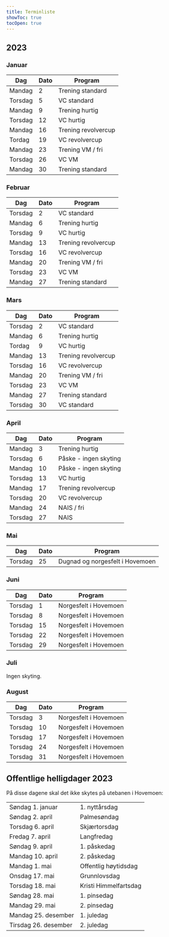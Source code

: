 ```yaml
---
title: Terminliste
showToc: true
tocOpen: true
---
```


## 2023
### Januar
| Dag     | Dato | Program             |
| ---     | ---  | ---                 |
| Mandag  | 2    | Trening standard    |
| Torsdag | 5    | VC standard         |
| Mandag  | 9    | Trening hurtig      |
| Torsdag | 12   | VC hurtig           |
| Mandag  | 16   | Trening revolvercup |
| Tordag  | 19   | VC revolvercup      |
| Mandag  | 23   | Trening VM / fri    |
| Torsdag | 26   | VC VM               |
| Mandag  | 30   | Trening standard    |

### Februar
| Dag     | Dato | Program             |
| ---     | ---  | ---                 |
| Torsdag | 2    | VC standard         |
| Mandag  | 6    | Trening hurtig      |
| Torsdag | 9    | VC hurtig           |
| Mandag  | 13   | Trening revolvercup |
| Torsdag | 16   | VC revolvercup      |
| Mandag  | 20   | Trening VM / fri    |
| Torsdag | 23   | VC VM               |
| Mandag  | 27   | Trening standard    |

### Mars
| Dag     | Dato | Program             |
| ---     | ---  | ---                 |
| Torsdag | 2    | VC standard         |
| Mandag  | 6    | Trening hurtig      |
| Tordag  | 9    | VC hurtig           |
| Mandag  | 13   | Trening revolvercup |
| Torsdag | 16   | VC revolvercup      |
| Mandag  | 20   | Trening VM / fri    |
| Torsdag | 23   | VC VM               |
| Mandag  | 27   | Trening standard    |
| Torsdag | 30   | VC standard         |

### April
| Dag     | Dato | Program               |
| ---     | ---  | ---                   |
| Mandag  | 3    | Trening hurtig        |
| Torsdag | 6    | Påske - ingen skyting |
| Mandag  | 10   | Påske - ingen skyting |
| Torsdag | 13   | VC hurtig             |
| Mandag  | 17   | Trening revolvercup   |
| Torsdag | 20   | VC revolvercup        |
| Mandag  | 24   | NAIS / fri            |
| Torsdag | 27   | NAIS                  |

### Mai
| Dag     | Dato | Program                         |
| ---     | ---  | ---                             |
| Torsdag | 25   | Dugnad og norgesfelt i Hovemoen |

### Juni
| Dag     | Dato | Program                         |
| ---     | ---  | ---                             |
| Torsdag | 1    | Norgesfelt i Hovemoen           |
| Torsdag | 8    | Norgesfelt i Hovemoen           |
| Torsdag | 15   | Norgesfelt i Hovemoen           |
| Torsdag | 22   | Norgesfelt i Hovemoen           |
| Torsdag | 29   | Norgesfelt i Hovemoen           |

### Juli
Ingen skyting.

### August
| Dag     | Dato | Program                         |
| ---     | ---  | ---                             |
| Torsdag | 3    | Norgesfelt i Hovemoen           |
| Torsdag | 10   | Norgesfelt i Hovemoen           |
| Torsdag | 17   | Norgesfelt i Hovemoen           |
| Torsdag | 24   | Norgesfelt i Hovemoen           |
| Torsdag | 31   | Norgesfelt i Hovemoen           |

## Offentlige helligdager 2023
På disse dagene skal det ikke skytes på utebanen i Hovemoen:

|                      |                       |
| ---                  | ---                   |
| Søndag 1. januar     | 1. nyttårsdag         |
| Søndag 2. april      | Palmesøndag           |
| Torsdag 6. april     | Skjærtorsdag          |
| Fredag 7. april      | Langfredag            |
| Søndag 9. april      | 1. påskedag           |
| Mandag 10. april     | 2. påskedag           |
| Mandag 1. mai        | Offentlig høytidsdag  |
| Onsdag 17. mai       | Grunnlovsdag          |
| Torsdag 18. mai      | Kristi Himmelfartsdag |
| Søndag 28. mai       | 1. pinsedag           |
| Mandag 29. mai       | 2. pinsedag           |
| Mandag 25. desember  | 1. juledag            |
| Tirsdag 26. desember | 2. juledag            |
